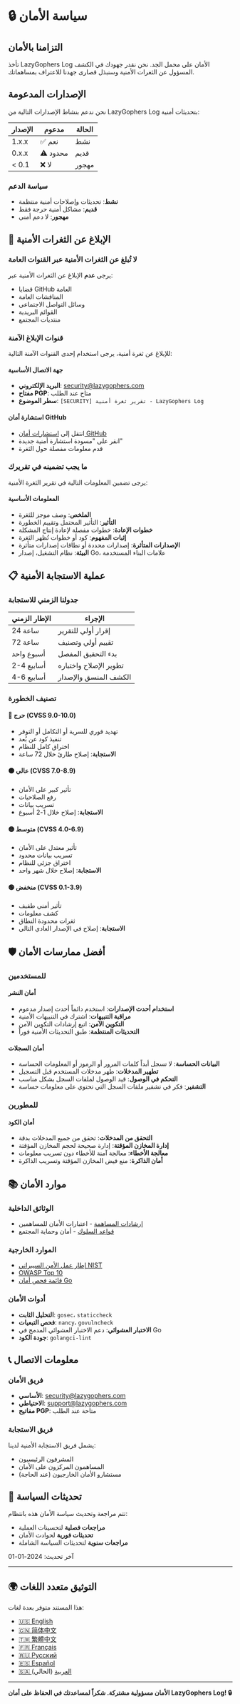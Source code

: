 # 🔒 سياسة الأمان

## التزامنا بالأمان

تأخذ LazyGophers Log الأمان على محمل الجد. نحن نقدر جهودك في الكشف المسؤول عن الثغرات الأمنية وسنبذل قصارى جهدنا للاعتراف بمساهماتك.

## الإصدارات المدعومة

نحن ندعم بنشاط الإصدارات التالية من LazyGophers Log بتحديثات أمنية:

| الإصدار | مدعوم           | الحالة |
| ------- | --------------- | ------ |
| 1.x.x   | ✅ نعم         | نشط |
| 0.x.x   | ⚠️ محدود       | قديم |
| < 0.1   | ❌ لا          | مهجور |

### سياسة الدعم

- **نشط**: تحديثات وإصلاحات أمنية منتظمة
- **قديم**: مشاكل أمنية حرجة فقط
- **مهجور**: لا دعم أمني

## 🐛 الإبلاغ عن الثغرات الأمنية

### لا تُبلغ عن الثغرات الأمنية عبر القنوات العامة

يرجى **عدم** الإبلاغ عن الثغرات الأمنية عبر:
- قضايا GitHub العامة
- المناقشات العامة
- وسائل التواصل الاجتماعي
- القوائم البريدية
- منتديات المجتمع

### قنوات الإبلاغ الآمنة

للإبلاغ عن ثغرة أمنية، يرجى استخدام إحدى القنوات الآمنة التالية:

#### جهة الاتصال الأساسية
- **البريد الإلكتروني**: security@lazygophers.com
- **مفتاح PGP**: متاح عند الطلب
- **سطر الموضوع**: `[SECURITY] تقرير ثغرة أمنية - LazyGophers Log`

#### استشارة أمان GitHub
- انتقل إلى [استشارات أمان GitHub](https://github.com/lazygophers/log/security/advisories)
- انقر على "مسودة استشارة أمنية جديدة"
- قدم معلومات مفصلة حول الثغرة

### ما يجب تضمينه في تقريرك

يرجى تضمين المعلومات التالية في تقرير الثغرة الأمنية:

#### المعلومات الأساسية
- **الملخص**: وصف موجز للثغرة
- **التأثير**: التأثير المحتمل وتقييم الخطورة
- **خطوات الإعادة**: خطوات مفصلة لإعادة إنتاج المشكلة
- **إثبات المفهوم**: كود أو خطوات تُظهر الثغرة
- **الإصدارات المتأثرة**: إصدارات محددة أو نطاقات إصدارات متأثرة
- **البيئة**: نظام التشغيل، إصدار Go، علامات البناء المستخدمة

## 📋 عملية الاستجابة الأمنية

### جدولنا الزمني للاستجابة

| الإطار الزمني | الإجراء |
|---------------|---------|
| 24 ساعة       | إقرار أولي للتقرير |
| 72 ساعة       | تقييم أولي وتصنيف |
| أسبوع واحد    | بدء التحقيق المفصل |
| 2-4 أسابيع    | تطوير الإصلاح واختباره |
| 4-6 أسابيع    | الكشف المنسق والإصدار |

### تصنيف الخطورة

#### 🔴 حرج (CVSS 9.0-10.0)
- تهديد فوري للسرية أو التكامل أو التوفر
- تنفيذ كود عن بُعد
- اختراق كامل للنظام
- **الاستجابة**: إصلاح طارئ خلال 72 ساعة

#### 🟠 عالي (CVSS 7.0-8.9)
- تأثير كبير على الأمان
- رفع الصلاحيات
- تسريب بيانات
- **الاستجابة**: إصلاح خلال 1-2 أسبوع

#### 🟡 متوسط (CVSS 4.0-6.9)
- تأثير معتدل على الأمان
- تسريب بيانات محدود
- اختراق جزئي للنظام
- **الاستجابة**: إصلاح خلال شهر واحد

#### 🟢 منخفض (CVSS 0.1-3.9)
- تأثير أمني طفيف
- كشف معلومات
- ثغرات محدودة النطاق
- **الاستجابة**: إصلاح في الإصدار العادي التالي

## 🛡️ أفضل ممارسات الأمان

### للمستخدمين

#### أمان النشر
- **استخدام أحدث الإصدارات**: استخدم دائماً أحدث إصدار مدعوم
- **مراقبة التنبيهات**: اشترك في التنبيهات الأمنية
- **التكوين الآمن**: اتبع إرشادات التكوين الآمن
- **التحديثات المنتظمة**: طبق التحديثات الأمنية فوراً

#### أمان السجلات
- **البيانات الحساسة**: لا تسجل أبداً كلمات المرور أو الرموز أو المعلومات الحساسة
- **تطهير المدخلات**: طهر مدخلات المستخدم قبل التسجيل
- **التحكم في الوصول**: قيد الوصول لملفات السجل بشكل مناسب
- **التشفير**: فكر في تشفير ملفات السجل التي تحتوي على معلومات حساسة

### للمطورين

#### أمان الكود
- **التحقق من المدخلات**: تحقق من جميع المدخلات بدقة
- **إدارة المخازن المؤقتة**: إدارة صحيحة لحجم المخازن المؤقتة
- **معالجة الأخطاء**: معالجة آمنة للأخطاء دون تسريب معلومات
- **أمان الذاكرة**: منع فيض المخازن المؤقتة وتسريب الذاكرة

## 📚 موارد الأمان

### الوثائق الداخلية
- [إرشادات المساهمة](CONTRIBUTING_ar.md) - اعتبارات الأمان للمساهمين
- [قواعد السلوك](CODE_OF_CONDUCT_ar.md) - أمان وحماية المجتمع

### الموارد الخارجية
- [إطار عمل الأمن السيبراني NIST](https://www.nist.gov/cyberframework)
- [OWASP Top 10](https://owasp.org/www-project-top-ten/)
- [قائمة فحص أمان Go](https://github.com/Checkmarx/Go-SCP)

### أدوات الأمان
- **التحليل الثابت**: `gosec`، `staticcheck`
- **فحص التبعيات**: `nancy`، `govulncheck`
- **الاختبار العشوائي**: دعم الاختبار العشوائي المدمج في Go
- **جودة الكود**: `golangci-lint`

## 📞 معلومات الاتصال

### فريق الأمان
- **الأساسي**: security@lazygophers.com
- **الاحتياطي**: support@lazygophers.com
- **مفاتيح PGP**: متاحة عند الطلب

### فريق الاستجابة
يشمل فريق الاستجابة الأمنية لدينا:
- المشرفون الرئيسيون
- المساهمون المركزون على الأمان
- مستشارو الأمان الخارجيون (عند الحاجة)

## 🔄 تحديثات السياسة

تتم مراجعة وتحديث سياسة الأمان هذه بانتظام:
- **مراجعات فصلية** لتحسينات العملية
- **تحديثات فورية** لحوادث الأمان
- **مراجعات سنوية** لتحديثات السياسة الشاملة

آخر تحديث: 2024-01-01

---

## 🌍 التوثيق متعدد اللغات

هذا المستند متوفر بعدة لغات:

- [🇺🇸 English](SECURITY.md)
- [🇨🇳 简体中文](SECURITY_zh-CN.md)
- [🇹🇼 繁體中文](SECURITY_zh-TW.md)
- [🇫🇷 Français](SECURITY_fr.md)
- [🇷🇺 Русский](SECURITY_ru.md)
- [🇪🇸 Español](SECURITY_es.md)
- [🇸🇦 العربية](SECURITY_ar.md) (الحالي)

---

**الأمان مسؤولية مشتركة. شكراً لمساعدتك في الحفاظ على أمان LazyGophers Log! 🔒**